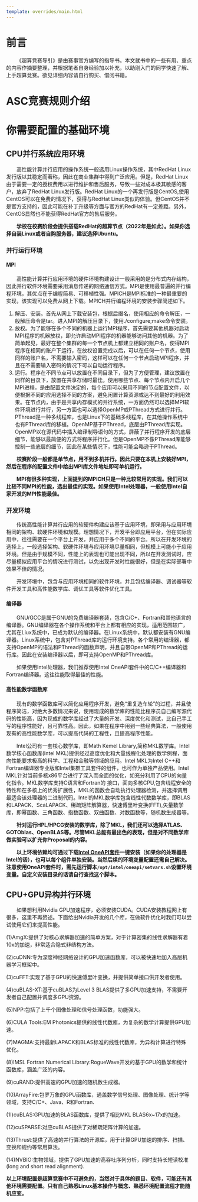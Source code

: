 ```yaml
---
template: overrides/main.html
---
```

# 前言

&emsp;&emsp;《超算竞赛导引》是由赛事官方编写的指导书。本文就书中的一些有用、重点的内容作摘要整理，并根据笔者自身经验加以补充，以助刚入门的同学快速了解、上手超算竞赛。欲见详细内容请自行购买、借阅书籍。

# ASC竞赛规则介绍

# 你需要配置的基础环境
## CPU并行系统应用环境
&emsp;&emsp;高性能计算并行应用的操作系统一般选用Linux操作系统，其中RedHat Linux发行版以其稳定而著称，因此在商业集群中得到广泛应用。但是，RedHat Linux由于需要一定的授权费用以进行维护和售后服务，导致一些对成本极其敏感的客户，放弃了RedHat Linux发行版。RedHat Linux的一个再发行版是CentOS,使用CentOS可以在免费的情况下，获得与RedHat Linux类似的体验。但CentOS并不是官方支持的，因此可能在补丁升级等方面与官方的RedHat有一定差距。另外，CentOS显然也不能获得RedHat官方的售后服务。

&emsp;&emsp;**学校在校赛阶段会提供搭载RedHat的超算节点（2022年是如此）。如果你选择自装Linux或者自购服务器，建议选择Ubuntu。**

### 并行运行环境
#### MPI
&emsp;&emsp;高性能计算并行应用环境的硬件环境构建设计一般采用的是分布式内存结构，因此并行软件环境需要采用消息传递的网络通信方式。MPI是使用最普遍的并行编程环境，其优点在于编程简易、可移植性强。MPICH是MPI标准的一种最重要的实现，该实现可以免费从网上下载。MPICH并行编程环境的安装步骤简述如下。

1. 解压、安装。首先从网上下载安装包，根据后缀名，使用相应的命令解压，一般解压命令是tar。进入MPI的解压目录下，使用./configure;make命令安装。
2. 放权。为了能够在多个不同的机器上运行MPI程序，首先需要其他机器对启动MPI程序的机器放权，即允许启动MPI程序的机器能够访问其他的机器。为了简单起见，最好在整个集群的每一个节点机上都建立相同的账户名，使得MPI程序在相同的账户下运行，在放权设置完成以后，可以在任何一个节点，使用同样的账户名，不需要输入密码，这样可以在任何一个节点启动MPI程序，并且在不需要输入密码的情况下可以自动运行程序。
3. 运行。程序在不同节点可以放置在不同目录下，但为了方便管理，建议放置在同样的目录下，放置在共享存储时最佳。使用哪些节点、每个节点内开启几个MPI进程，是由配置文件决定的，每个应用可以采用不同的节点配置文件，以便根据不同的应用选择不同的方案，避免闲置计算资源或达不到最好的利用效果。在节点内，由于是共享内存模式的并行系统，一方面仍然可以选择MPI软件环境进行并行，另一方面也可以选择OpenMP或PThread方式进行并行。PThread是一种多线程库，也是Linux下的基础多线程库，在其他操作系统中也有PThread库的移植。OpenMP基于PThread，底层由PThread库实现。OpenMP以在源代码中插入编译制导语句的方式，屏蔽了并行程序开发的底层细节，能够以最简便的方式将程序并行化。但是OpenMP不像PThread库能够控制一些底层的细节，因此在某些情况下，性能可能会略逊于PThread。

&emsp;&emsp;**校赛阶段一般都是单节点，用不到多机并行。因此只要在本机上安装好MPI，然后在程序的配置文件中给出MPI库文件地址即可单机运行。**

&emsp;&emsp;**MPI有很多种实现，上面提到的MPICH只是一种比较常用的实现。我们可以比较不同MPI的性能，选出最佳的实现。如果使用Intel处理器，一般使用Intel自家开发的MPI性能最佳。**

### 开发环境

&emsp;&emsp;传统高性能计算并行应用的软硬件构建应该基于应用环境，即采用与应用环境相同的架构、软硬件环境和规模。理想情况下，开发平台即应用平台，但在实际应用中，往往需要在一个平台上开发，并应用于多个不同的平台。所以在开发环境的选择上，一般选择架构、软硬件环境与应用环境尽量相同，但规模上可能小于应用环境。但是由于规模不同，性能上的表现也可能出现不同，所以在开发测试时，应尽量模拟应用平台的情况进行测试，以免出现开发时性能很好，但是在实际部署中效果不佳的情况。

&emsp;&emsp;开发环境中，包含与应用环境相同的软件环境，并且包括编译器、调试器等软件开发工具和高性能数学库、调优工具等软件优化工具。

#### 编译器
   
&emsp;&emsp;GNU/GCC是属于GNU的免费编译器套装，包含C/C+、Fortran和其他语言的编译器。GNU编译器在各个操作系统和平台上都有相应的实现，适用范围较广，尤其在Liux系统中，已成为默认的编译器。在Linux系统中，默认都安装有GNU编译器。Linux系统中，包含对PThread库的运行环境支持。各个常用的编译器，都支持OpenMP的语法和PThread的函数声明，并且自带OpenMP和PThread的运行库。因此在安装编译器以后，即可支持OpenMP和PThread库。

&emsp;&emsp;如果使用Intel处理器，我们推荐使用Intel OneAPI套件中的C/C++编译器和Fortran编译器。这往往能取得最佳的性能。

#### 高性能数学函数库

&emsp;&emsp;现有的数学函数库可以简化应用程序开发，避免“重复造车轮”的过程，并且使程序简洁，对绝大多数情况来说，使用现成的数学库的性能比程序员自己编写源代码的性能高，因为现成的数学库经过了大量的开发、深度优化和测试，比自己手工写的程序性能好，且可靠性高。因此，如果在程序中用到一些经典算法，一般使用现有的高性能数学库，可以提高代码的工程性，且提高程序性能。

&emsp;&emsp;Intel公司有一套核心数学库，即Math Kemel Library,简称MKL数学库。Intel数学核心函数库(Intel MKL)提供经过高度优化和大量线程化处理的数学例程，面向性能要求极高的科学、工程和金融等领域的应用。Intel MKL为Intel C++和Fortran编译器专业版和Intel集群工具套件的组件，也可作为单独产品使用。Intel MKL针对当前多核x86平台进行了深入而全面的优化，如充分利用了CPU的向量化指令。MKL数学库支持C语言和Fortran的
接口，面向多核CPU,包含线程安全的特性和在多核上的优秀扩展性，MKL的函数会自动执行处理器检测，并选择调用最适合该处理器的二进制代码。Intel的MKL数学库包含线性代数数学库，即BLAS和LAPACK、ScaLAPACK、稀疏矩阵解算器，快速傅里叶变换(FFT),矢量数学库，即幂函数、三角函数、指数函数、双曲函数、对数函数等，随机数生成器等。

&emsp;&emsp;**针对运行HPL/HPCG安装的数学库，除了MKL，我们还可以选择ATLAS、GOTOblas、OpenBLAS等。尽管MKL总能有最出色的表现，但是对不同数学库做实验可以扩充你Proposal的内容。**

&emsp;&emsp;**以上环境依赖均可通过下载[Intel OneAPI套件](https://www.intel.com/content/www/us/en/developer/tools/oneapi/toolkits.html#gs.t4fhh1)一键安装（如果你的处理器是Intel的话），也可以每个组件单独安装。当然后续的环境变量配置还需自己解决。注意使用OneAPI套件时，需先运行脚本`/opt/intel/oneapi/setvars.sh`设置环境变量。自定义安装目录的话请自行查找这个脚本。**

## CPU+GPU异构并行环境

&emsp;&emsp;如果想利用Nvidia GPU加速程序，必须安装CUDA。CUDA安装教程网上有很多，这里不再赘述。下面给出Nvidia开发的几个库，在做软件优化时我们可以尝试使用它们来提高性能。

(1)AmgX:提供了对核心求解器加速的简单方案，对于计算密集的线性求解器有着10x的加速，非常适合隐式非结构方法。

(2)cuDNN:专为深度神经网络设计的GPU加速函数库，可以被快速地加入高层机器学习框架中。

(3)cuFFT:实现了基于GPU的快速傅里叶变换，并提供简单接口供开发者使用。

(4)cuBLAS-XT:基于cuBLAS为Level 3 BLAS提供了多GPU加速支持，不需要开
发者自己配置并调度多GPU资源。

(5)NPP:包括了上千个图像处理和信号处理函数，功能强大。

(6)CULA Tools:EM Photonics提供的线性代数库，为复杂的数学计算提供GPU加速。

(7)MAGMA:支持最新LAPACK和BLAS标准的线性代数库，为异构计算进行特殊
优化。

(8)IMSL Fortran Numerical Library:RogueWave开发的基于GPU的数学和统计函数库，涵盖广泛的内容。

(9)cuRAND:提供高速的GPU加速的随机数生成器。

(10)ArrayFire:包罗万象的GPU函数库，通盖数学信号处理、图像处理、统计学等领域，支持C/C+、Java、R和Fortran.

(1I)cuBLAS:GPU加速的BLAS函数库，提供了相比MKL BLAS6x~17x的加速。

(12)cuSPARSE:对应cuBLAS提供了对稀疏矩阵计算的加速。

(13)Thrust:提供了高速的并行算法的开源库，用于计算GPU加速的排序、扫描、变换和规约等常用算法。

(14)NVBIO:生物领域，提供了GPU加速的高吞吐序列分析，同时支持长短读校准(long and short read alignment).

**以上环境配置是超算竞赛中不可避免的，当然对于具体的题目、软件，可能还有其他环境需要配置。只有自己熟悉Linux基本操作与概念、熟悉环境配置流程才能随机应变。**